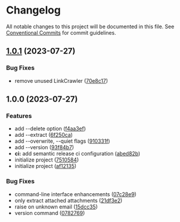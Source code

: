 # Changelog

All notable changes to this project will be documented in this file. See
[Conventional Commits](https://conventionalcommits.org) for commit guidelines.

## [1.0.1](https://github.com/mhsp/seppmail-converter/compare/v1.0.0...v1.0.1) (2023-07-27)


### Bug Fixes

* remove unused LinkCrawler ([70e8c17](https://github.com/mhsp/seppmail-converter/commit/70e8c1731275f27bacb13985a60b4ffb9cf3b17b))

## 1.0.0 (2023-07-27)


### Features

* add --delete option ([f4aa3ef](https://github.com/mhsp/seppmail-converter/commit/f4aa3ef92cb4e9ac7bda37d2eb9a9fc7a1059eb1))
* add --extract ([6f250ca](https://github.com/mhsp/seppmail-converter/commit/6f250ca1cf007e1cc5b095b113e2e3bae63c8bb4))
* add --overwrite, --quiet flags ([910331f](https://github.com/mhsp/seppmail-converter/commit/910331f84a33943fe502dfb047210354bfcf4cf8))
* add --version ([93f84b7](https://github.com/mhsp/seppmail-converter/commit/93f84b7555cbfc403138387a34e7d6cc2e8f668b))
* **ci:** add semantic release ci configuration ([abed82b](https://github.com/mhsp/seppmail-converter/commit/abed82b9bd4be178c3e7e08b82bc13a916471aa9))
* initialize project ([7510584](https://github.com/mhsp/seppmail-converter/commit/75105845b2b8e67ec3e6c0d774dcdc8699900fd1))
* initialize project ([af12135](https://github.com/mhsp/seppmail-converter/commit/af121358cec2bff262616df21b2ed0675362283a))


### Bug Fixes

* command-line interface enhancements ([07c28e9](https://github.com/mhsp/seppmail-converter/commit/07c28e9c36282aea47fc2f736b236f8c2624135a))
* only extract attached attachments ([21df3e2](https://github.com/mhsp/seppmail-converter/commit/21df3e28a2a4c8c14c2d631ace847b6c2144358a))
* raise on unknown email ([15dcc35](https://github.com/mhsp/seppmail-converter/commit/15dcc3530d44507f322b16d161027d24f098959b))
* version command ([0782769](https://github.com/mhsp/seppmail-converter/commit/07827695630513f93ade97a651572d33cf07f8ae))
